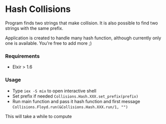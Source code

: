 # Hash Collisions

Program finds two strings that make collision.
It is also possible to find two strings with the same prefix.

Application is created to handle many hash function, although currently only one is available.
You're free to add more ;)

### Requirements
 - Elxir > 1.6
 
### Usage 
 - Type `iex -S mix` to open interactive shell
 - Set prefix if needed `Collisions.Hash.XXX.set_prefix(prefix)`
 - Run main function and pass it hash function and first message `Collisions.Floyd.run(&Collisions.Hash.XXX.run/1, "")`
 
 This will take a while to compute
